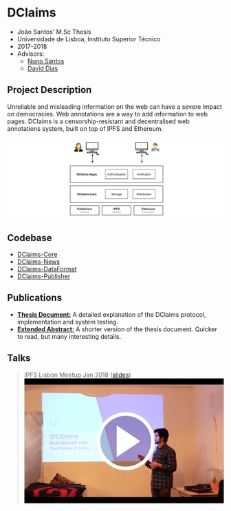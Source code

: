 # DClaims

- João Santos' M.Sc Thesis
- Universidade de Lisboa, Instituto Superior Técnico
- 2017-2018
- Advisors: 
  - [Nuno Santos](http://www.gsd.inesc-id.pt/~nsantos/)
  - [David Dias](http://daviddias.me/)

## Project Description

Unreliable and misleading information on the web can have a severe impact on democracies. Web annotations are a way to add information to web pages. DClaims is a censorship-resistant and decentralised web annotations system, built on top of IPFS and Ethereum.

![](https://github.com/inesc-id/dclaims-pm/blob/master/images/dclaims-arch.jpg)

## Codebase
- [DClaims-Core](https://github.com/inesc-id/dclaims-core)
- [DClaims-News](https://github.com/inesc-id/dclaims-news)
- [DClaims-DataFormat](https://github.com/joaosantos15/hypercerts-news-claims)
- [DClaims-Publisher](https://github.com/joaosantos15/hypercerts-publisher)

## Publications

- **[Thesis Document:](https://github.com/inesc-id/dclaims-pm/blob/master/thesis-review/Thesis_DClaims_JoaoSantos.pdf)** A detailed explanation of the DClaims protocol, implementation and system testing.
- **[Extended Abstract:](https://github.com/inesc-id/dclaims-pm/blob/master/thesis-review/ExtendedAbstract_DClaims_JoaoSantos.pdf)** A shorter version of the thesis document. Quicker to read, but many interesting details.


## Talks
> IPFS Lisbon Meetup Jan 2018 ([slides](https://github.com/inesc-id/dclaims-pm/blob/master/presentations/dlcaims_ifps_meetup_jan2018.pdf))
[![](https://github.com/inesc-id/dclaims-pm/blob/master/images/ipfs-meetup-thumbnail.jpg?raw=true)](https://www.youtube.com/watch?v=4oIvWldzT4o&t=4s)
